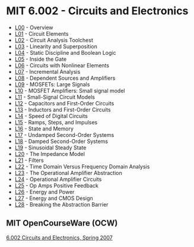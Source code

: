 # MIT 6.002 - Circuits and Electronics

* [L00][L00] - Overview
* [L01][L01] - Circuit Elements
* [L02][L02] - Circuit Analysis Toolchest
* [L03][L03] - Linearity and Superposition
* [L04][L04] - Static Discipline and Boolean Logic
* [L05][L05] - Inside the Gate
* [L06][L06] - Circuits with Nonlinear Elements
* [L07][L07] - Incremental Analysis
* [L08][L08] - Dependent Sources and Amplifiers
* [L09][L09] - MOSFETs: Large Signals
* [L10][L10] - MOSFET Amplifiers: Small signal model
* [L11][L11] - Small-Signal Circuit Models
* [L12][L12] - Capacitors and First-Order Circuits
* [L13][L13] - Inductors and First-Order Circuits
* [L14][L14] - Speed of Digital Circuits
* [L15][L15] - Ramps, Steps, and Impulses
* [L16][L16] - State and Memory
* [L17][L17] - Undamped Second-Order Systems
* [L18][L18] - Damped Second-Order Systems
* [L19][L19] - Sinusoidal Steady State
* [L20][L20] - The Impedance Model
* [L21][L21] - Filters
* [L22][L22] - Time Domain Versus Frequency Domain Analysis
* [L23][L23] - The Operational Amplifier Abstraction
* [L24][L24] - Operational Amplifier Circuits
* [L25][L25] - Op Amps Positive Feedback
* [L26][L26] - Energy and Power
* [L27][L27] - Energy and CMOS Design
* [L28][L28] - Breaking the Abstraction Barrier

[L00]: ./Lectures/L00.md
[L01]: ./Lectures/L01.md
[L02]: ./Lectures/L02.md
[L03]: ./Lectures/L03.md
[L04]: ./Lectures/L04.md
[L05]: ./Lectures/L05.md
[L06]: ./Lectures/L06.md
[L07]: ./Lectures/L07.md
[L08]: ./Lectures/L08.md
[L09]: ./Lectures/L09.md
[L10]: ./Lectures/L10.md
[L11]: ./Lectures/L11.md
[L12]: ./Lectures/L12.md
[L13]: ./Lectures/L13.md
[L14]: ./Lectures/L14.md
[L15]: ./Lectures/L15.md
[L16]: ./Lectures/L16.md
[L17]: ./Lectures/L17.md
[L18]: ./Lectures/L18.md
[L19]: ./Lectures/L19.md
[L20]: ./Lectures/L20.md
[L21]: ./Lectures/L21.md
[L22]: ./Lectures/L22.md
[L23]: ./Lectures/L23.md
[L24]: ./Lectures/L24.md
[L25]: ./Lectures/L25.md
[L26]: ./Lectures/L26.md
[L27]: ./Lectures/L27.md
[L28]: ./Lectures/L28.md

## MIT OpenCourseWare (OCW)

[6.002 Circuits and Electronics, Spring 2007](https://www.youtube.com/playlist?list=PL9F74AFA03AA06A11)
